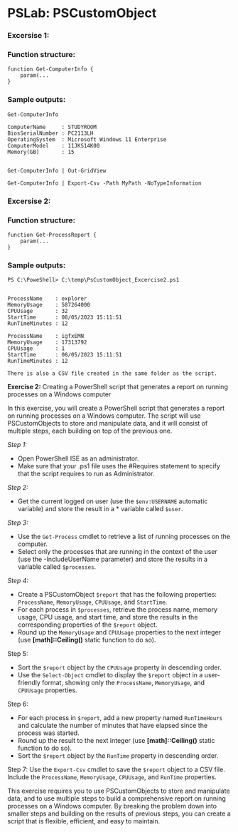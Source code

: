 ﻿# PSLab: PSCustomObject
### **Excersise 1:**
### Function structure:

```
function Get-ComputerInfo {
    param(...
}
```


### Sample outputs: 

```
Get-ComputerInfo

ComputerName     : STUDYROOM
BiosSerialNumber : PC2113LH
OperatingSystem  : Microsoft Windows 11 Enterprise
ComputerModel    : 11JKS14K00
Memory(GB)       : 15


Get-ComputerInfo | Out-GridView

Get-ComputerInfo | Export-Csv -Path MyPath -NoTypeInformation
```


### **Excersise 2:**
### Function structure:

```
function Get-ProcessReport {
    param(...
}
```


### Sample outputs: 

```
PS C:\PoweShell> C:\temp\PsCustomObject_Excercise2.ps1


ProcessName    : explorer
MemoryUsage    : 587264000
CPUUsage       : 32
StartTime      : 08/05/2023 15:11:51
RunTimeMinutes : 12

ProcessName    : igfxEMN
MemoryUsage    : 17313792
CPUUsage       : 1
StartTime      : 08/05/2023 15:11:51
RunTimeMinutes : 12

There is also a CSV file created in the same folder as the script.
```


**Exercise 2:** 
Creating a PowerShell script that generates a report on running processes on a Windows computer

In this exercise, you will create a PowerShell script that generates a report on running processes on a Windows computer. The script will use PSCustomObjects to store and manipulate data, and it will consist of multiple steps, each building on top of the previous one.

*Step 1:*
* Open PowerShell ISE as an administrator.
* Make sure that your .ps1 file uses the #Requires statement to specify that the script requires to run as Administrator.

*Step 2:*
* Get the current logged on user (use the `$env:USERNAME` automatic variable) and store the result in a * variable called `$user`.

*Step 3:*
* Use the `Get-Process` cmdlet to retrieve a list of running processes on the computer. 
* Select only the processes that are running in the context of the user (use the -IncludeUserName parameter) and store the results in a variable called `$processes`.

*Step 4:*
* Create a PSCustomObject `$report` that has the following properties: `ProcessName`, `MemoryUsage`, `CPUUsage`, and `StartTime`. 
* For each process in `$processes`, retrieve the process name, memory usage, CPU usage, and start time, and store the results in the corresponding properties of the `$report` object.
* Round up the `MemoryUsage` and `CPUUsage` properties to the next integer (use **[math]::Ceiling()** static function to do so).

Step 5:
* Sort the `$report` object by the `CPUUsage` property in descending order. 
* Use the `Select-Object` cmdlet to display the `$report` object in a user-friendly format, showing only the `ProcessName`, `MemoryUsage`, and `CPUUsage` properties.

Step 6:
* For each process in `$report`, add a new property named `RunTimeHours` and calculate the number of minutes that have elapsed since the process was started. 
* Round up the result to the next integer (use **[math]::Ceiling()** static function to do so).
* Sort the `$report` object by the `RunTime` property in descending order.

Step 7:
Use the `Export-Csv` cmdlet to save the `$report` object to a CSV file. Include the `ProcessName`, `MemoryUsage`, `CPUUsage`, and `RunTime` properties.



This exercise requires you to use PSCustomObjects to store and manipulate data, and to use multiple steps to build a comprehensive report on running processes on a Windows computer. By breaking the problem down into smaller steps and building on the results of previous steps, you can create a script that is flexible, efficient, and easy to maintain.
